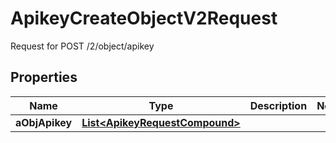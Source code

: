 

# ApikeyCreateObjectV2Request

Request for POST /2/object/apikey

## Properties

| Name | Type | Description | Notes |
|------------ | ------------- | ------------- | -------------|
|**aObjApikey** | [**List&lt;ApikeyRequestCompound&gt;**](ApikeyRequestCompound.md) |  |  |



